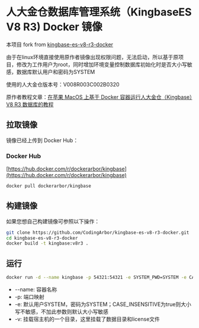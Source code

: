 # 人大金仓数据库管理系统（KingbaseES V8 R3) Docker 镜像
本项目 fork from [kingbase-es-v8-r3-docker](https://github.com/renfei/kingbase-es-v8-r3-docker) 

由于在linux环境直接使用原作者镜像出现权限问题，无法启动，所以基于原项目，修改为工作用户为root，同时增加环境变量控制数据库初始化时是否大小写敏感，数据库默认用户和密码为SYSTEM

使用的人大金仓版本号：V008R003C002B0320

原作者教程文章：[在苹果 MacOS 上基于 Docker 容器运行人大金仓（Kingbase）V8 R3 数据库的教程](https://www.renfei.net/posts/1003506)

## 拉取镜像

镜像已经上传到 Docker Hub：

### Docker Hub

[https://hub.docker.com/r/dockerarbor/kingbase](https://hub.docker.com/r/dockerarbor/kingbase)
```bash
docker pull dockerarbor/kingbase
```
## 构建镜像

如果您想自己构建镜像可参照以下操作：

```bash
git clone https://github.com/CodingArbor/kingbase-es-v8-r3-docker.git
cd kingbase-es-v8-r3-docker
docker build -t kingbase:v8r3 .
```

## 运行

```bash
docker run -d --name kingbase -p 54321:54321 -e SYSTEM_PWD=SYSTEM -e CASE_INSENSITIVE=true -v /opt/kingbase/data:/opt/kingbase/data -v /opt/kingbase/license.dat:/opt/kingbase/Server/bin/license.dat kingbase:v8r3
```

- --name: 容器名称
- -p: 端口映射
- -e: 默认用户SYSTEM，密码为SYSTEM；CASE_INSENSITIVE为true则大小写不敏感，不加此参数则默认大小写敏感
- -v: 挂载宿主机的一个目录，这里挂载了数据目录和license文件
